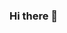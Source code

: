 ### Hi there 👋

<!--
**Kevogich/Kevogich** is a ✨ _special_ ✨ repository because its `README.md` (this file) appears on your GitHub profile.

Here are some ideas to get you started:

- 🔭 I’m interested in TensorFlow
- 🌱 I’m currently learning more on Docker
- 👯 I’m looking to collaborate on python projects
- 📫 How to reach me: email
- ⚡ Fun fact: I speak 4 languages fluently
-->
